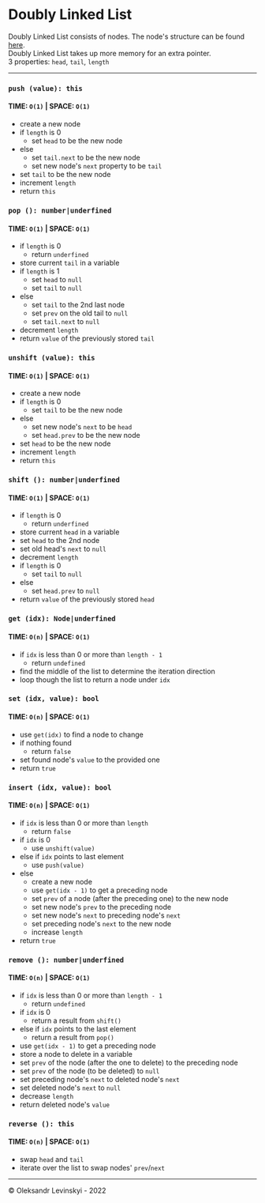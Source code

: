 # Doubly Linked List
Doubly Linked List consists of nodes. The node's structure can be found [here](doubly-linked-list/Node.js).\
Doubly Linked List takes up more memory for an extra pointer.\
3 properties: `head`, `tail`, `length`

---

### `push (value): this`
#### TIME: `O(1)` | SPACE: `O(1)`
* create a new node
* if `length` is 0
  * set `head` to be the new node
* else
  * set `tail.next` to be the new node
  * set new node's `next` property to be `tail`
* set `tail` to be the new node
* increment `length`
* return `this`

### `pop (): number|underfined`
#### TIME: `O(1)` | SPACE: `O(1)`
* if `length` is 0
  * return `underfined`
* store current `tail` in a variable
* if `length` is 1
  * set `head` to `null`
  * set `tail` to `null`
* else
  * set `tail` to the 2nd last node
  * set `prev` on the old tail to `null`
  * set `tail.next` to `null`
* decrement `length`
* return `value` of the previously stored `tail`

### `unshift (value): this`
#### TIME: `O(1)` | SPACE: `O(1)`
* create a new node
* if `length` is 0
  * set `tail` to be the new node
* else
  * set new node's `next` to be `head`
  * set `head.prev` to be the new node
* set `head` to be the new node
* increment `length`
* return `this`

### `shift (): number|underfined`
#### TIME: `O(1)` | SPACE: `O(1)`
* if `length` is 0
  * return `underfined`
* store current `head` in a variable
* set `head` to the 2nd node
* set old head's `next` to `null`
* decrement `length`
* if `length` is 0
  * set `tail` to `null`
* else
  * set `head.prev` to `null`
* return `value` of the previously stored `head`

### `get (idx): Node|underfined`
#### TIME: `O(n)` | SPACE: `O(1)`
* if `idx` is less than 0 or more than `length - 1`
  * return `undefined`
* find the middle of the list to determine the iteration direction 
* loop though the list to return a node under `idx`

### `set (idx, value): bool`
#### TIME: `O(n)` | SPACE: `O(1)`
* use `get(idx)` to find a node to change
* if nothing found
  * return `false`
* set found node's `value` to the provided one
* return `true`

### `insert (idx, value): bool`
#### TIME: `O(n)` | SPACE: `O(1)`
* if `idx` is less than 0 or more than `length`
  * return `false`
* if `idx` is 0
  * use `unshift(value)`
* else if `idx` points to last element
  * use `push(value)`
* else
  * create a new node
  * use `get(idx - 1)` to get a preceding node
  * set `prev` of a node (after the preceding one) to the new node
  * set new node's `prev` to the preceding node
  * set new node's `next` to preceding node's `next`
  * set preceding node's `next` to the new node
  * increase `length`
* return `true`

### `remove (): number|underfined`
#### TIME: `O(n)` | SPACE: `O(1)`
* if `idx` is less than 0 or more than `length - 1`
  * return `undefined`
* if `idx` is 0
  * return a result from `shift()`
* else if `idx` points to the last element
  * return a result from `pop()`
* use `get(idx - 1)` to get a preceding node
* store a node to delete in a variable
* set `prev` of the node (after the one to delete) to the preceding node
* set `prev` of the node (to be deleted) to `null`
* set preceding node's `next` to deleted node's `next`
* set deleted node's `next` to `null`
* decrease `length`
* return deleted node's `value`

### `reverse (): this`
#### TIME: `O(n)` | SPACE: `O(1)`
* swap `head` and `tail`
* iterate over the list to swap nodes' `prev`/`next`

---

&copy; Oleksandr Levinskyi - 2022
